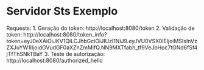 # Servidor Sts Exemplo

Requests:
    1. Geração do token:
http://localhost:8080/token
    2. Validação de token:
http://localhost:8080/token_info?token=eyJ0eXAiOiJKV1QiLCJhbGciOiJIUzI1NiJ9.eyJVU0VSX0lEIjoiMSIsInVzZXJuYW1lIjoidGVudGF0aXZhZmMifQ.NN9MXTfabh_tf9VeJbHoc7tGNd6fSf4jTfThSNkTBaY
    3. Teste de autorização:
http://localhost:8080/authorized_hello